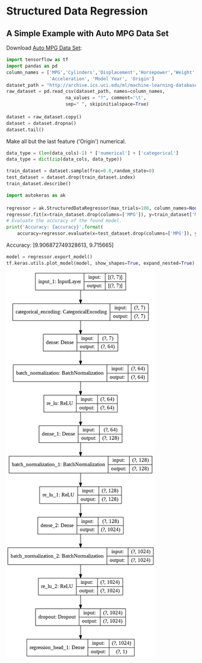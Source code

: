 # Structured Data Regression
## A Simple Example with Auto MPG Data Set

Download [Auto MPG Data Set](https://archive.ics.uci.edu/ml/datasets/auto+mpg):
```python
import tensorflow as tf
import pandas as pd
column_names = ['MPG','Cylinders','Displacement','Horsepower','Weight',
                'Acceleration', 'Model Year', 'Origin']
dataset_path = "http://archive.ics.uci.edu/ml/machine-learning-databases/auto-mpg/auto-mpg.data"
raw_dataset = pd.read_csv(dataset_path, names=column_names,
                      na_values = "?", comment='\t',
                      sep=" ", skipinitialspace=True)

dataset = raw_dataset.copy()
dataset = dataset.dropna()
dataset.tail()
```

Make all but the last feature ('Origin') numerical.
```python
data_type = (len(data_cols)-1) * ['numerical'] + ['categorical']
data_type = dict(zip(data_cols, data_type))
```

```python
train_dataset = dataset.sample(frac=0.8,random_state=0)
test_dataset = dataset.drop(train_dataset.index)
train_dataset.describe()
```

```python
import autokeras as ak

regressor = ak.StructuredDataRegressor(max_trials=100, column_names=None, column_types=data_type)
regressor.fit(x=train_dataset.drop(columns=['MPG']), y=train_dataset['MPG'])
# Evaluate the accuracy of the found model.
print('Accuracy: {accuracy}'.format(
    accuracy=regressor.evaluate(x=test_dataset.drop(columns=['MPG']), y=test_dataset['MPG'])))
```
Accuracy: [9.906872749328613, 9.715665]

```python
model = regressor.export_model()
tf.keras.utils.plot_model(model, show_shapes=True, expand_nested=True)
```

![Network Topology found by autokeras](Reg_Network.png)

